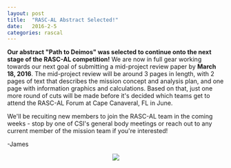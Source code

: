 ```yaml
---
layout: post
title:  "RASC-AL Abstract Selected!"
date:   2016-2-5
categories: rascal
---
```


**Our abstract "Path to Deimos" was selected to continue onto the next stage of the RASC-AL competition!** We are now in full gear working towards our next goal of submitting a mid-project review paper by **March 18, 2016**. The mid-project review will be around 3 pages in length, with 2 pages of text that describes the mission concept and analysis plan, and one page with information graphics and calculations. Based on that, just one more round of cuts will be made before it's decided which teams get to attend the RASC-AL Forum at Cape Canaveral, FL in June.

We'll be recuiting new members to join the RASC-AL team in the coming weeks - stop by one of CSI's general body meetings or reach out to any current member of the mission team if you're interested!

-James

<p align="center">
	<img src="http://i.imgur.com/imDW4HY.jpg" />
</p>
